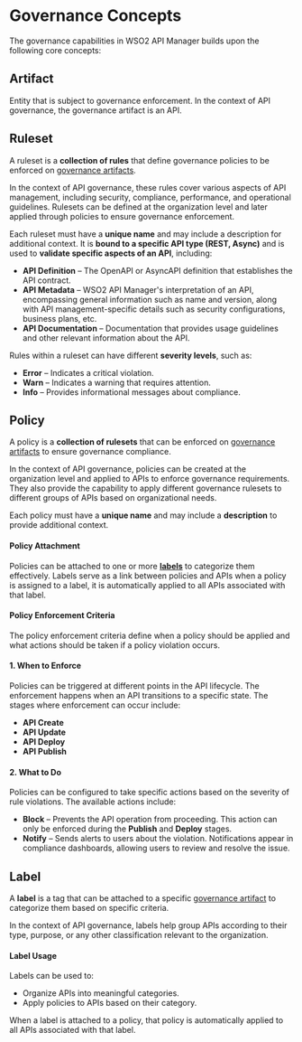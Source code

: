 # Governance Concepts

The governance capabilities in WSO2 API Manager builds upon the following core concepts:

## Artifact

Entity that is subject to governance enforcement. In the context of API governance, the governance artifact is an API.

## Ruleset
A ruleset is a **collection of rules** that define governance policies to be enforced on [governance artifacts](#artifact). 

In the context of API governance, these rules cover various aspects of API management, including security, compliance, performance, and operational guidelines. Rulesets can be defined at the organization level and later applied through policies to ensure governance enforcement.

Each ruleset must have a **unique name** and may include a description for additional context. It is **bound to a specific API type (REST, Async)** and is used to **validate specific aspects of an API**, including:

- **API Definition** – The OpenAPI or AsyncAPI definition that establishes the API contract.
- **API Metadata** – WSO2 API Manager's interpretation of an API, encompassing general information such as name and 
  version, along with API management-specific details such as security configurations, 
  business plans, etc.
- **API Documentation** – Documentation that provides usage guidelines and other relevant information about the API.

Rules within a ruleset can have different **severity levels**, such as:

- **Error** – Indicates a critical violation.
- **Warn** – Indicates a warning that requires attention.
- **Info** – Provides informational messages about compliance.

## Policy

A policy is a **collection of rulesets** that can be enforced on [governance artifacts](#artifact) to ensure governance compliance.

In the context of API governance, policies can be created at the organization level and applied to APIs to enforce governance requirements. They also provide the capability to apply different governance rulesets to different groups of APIs based on organizational needs.

Each policy must have a **unique name** and may include a **description** to provide additional context.

#### Policy Attachment

Policies can be attached to one or more **[labels](#label)** to categorize them effectively. Labels serve as a link between policies and APIs when a policy is assigned to a label, it is automatically applied to all APIs associated with that label.

#### Policy Enforcement Criteria

The policy enforcement criteria define when a policy should be applied and what actions should be taken if a policy violation occurs.

#### 1. When to Enforce

Policies can be triggered at different points in the API lifecycle. The enforcement happens when an API transitions to a specific state. The stages where enforcement can occur include:

- **API Create**
- **API Update**
- **API Deploy**
- **API Publish**

#### 2. What to Do

Policies can be configured to take specific actions based on the severity of rule violations. The available actions include:

- **Block** – Prevents the API operation from proceeding. This action can only be enforced during the **Publish** and **Deploy** stages.
- **Notify** – Sends alerts to users about the violation. Notifications appear in compliance dashboards, allowing users to review and resolve the issue.

## Label  

A **label** is a tag that can be attached to a specific [governance artifact](#artifact) to categorize them based on specific criteria. 

In the context of API governance, labels help group APIs according to their type, purpose, or any other classification relevant to the organization.  

#### Label Usage  

Labels can be used to:  

- Organize APIs into meaningful categories.  
- Apply policies to APIs based on their category.  

When a label is attached to a policy, that policy is automatically applied to all APIs associated with that label.
